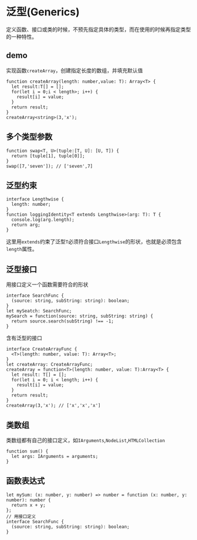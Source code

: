 # 泛型(Generics)
定义函数、接口或类的时候，不预先指定具体的类型，而在使用的时候再指定类型的一种特性。
## demo
实现函数`createArray`，创建指定长度的数组，并填充默认值
```
function createArray(length: number,value: T): Array<T> {
  let result:T[] = [];
  for(let i = 0;i < length>; i++) {
    result[i] = value;
  }
  return result;
}
createArray<string>(3,'x');
```
## 多个类型参数
```
function swap<T, U>(tuple:[T, U]: [U, T]) {
  return [tuple[1], tuple[0]];
}
swap([7,'seven']); // ['seven',7]
```
## 泛型约束
```
interface Lengthwise {
  length: number;
}
function loggingIdentity<T extends Lengthwise>(arg: T): T {
  console.log(arg.length);
  return arg;
}
```
这里用`extends`约束了泛型`T`必须符合接口`Lengthwise`的形状，也就是必须包含`length`属性。

## 泛型接口
用接口定义一个函数需要符合的形状
```
interface SearchFunc {
  (source: string, subString: string): boolean;
}
let mySeatch: SearchFunc;
mySearch = function(source: string, subString: string) {
  return source.search(subString) !== -1; 
}
```
含有泛型的接口
```
interface CreateArrayFunc {
  <T>(length: number, value: T): Array<T>;
}
let createArray: CreateArrayFunc;
createArray = function<T>(length: number, value: T):Array<T> {
  let result: T[] = [];
  for(let i = 0; i < length; i++) {
    result[i] = value;
  }
  return result;
}
createArray(3,'x'); // ['x','x','x']
```

## 类数组
类数组都有自己的接口定义，如`IArguments`,`NodeList`,`HTMLCollection`
```
function sum() {
  let args: IArguments = arguments;
}
```

## 函数表达式
```
let mySum: (x: number, y: number) => number = function (x: number, y: number): number {
  return x + y;
};
// 用接口定义
interface SearchFunc {
  (source: string, subString: string): boolean;
}
```